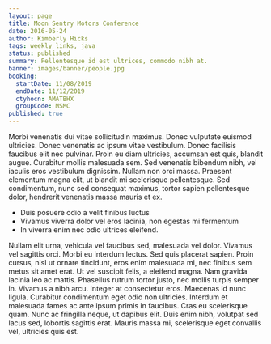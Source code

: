 ```yaml
---
layout: page
title: Moon Sentry Motors Conference
date: 2016-05-24
author: Kimberly Hicks
tags: weekly links, java
status: published
summary: Pellentesque id est ultrices, commodo nibh at.
banner: images/banner/people.jpg
booking:
  startDate: 11/08/2019
  endDate: 11/12/2019
  ctyhocn: AMATBHX
  groupCode: MSMC
published: true
---
```

Morbi venenatis dui vitae sollicitudin maximus. Donec vulputate euismod ultricies. Donec venenatis ac ipsum vitae vestibulum. Donec facilisis faucibus elit nec pulvinar. Proin eu diam ultricies, accumsan est quis, blandit augue. Curabitur mollis malesuada sem. Sed venenatis bibendum nibh, vel iaculis eros vestibulum dignissim. Nullam non orci massa. Praesent elementum magna elit, ut blandit mi scelerisque pellentesque. Sed condimentum, nunc sed consequat maximus, tortor sapien pellentesque dolor, hendrerit venenatis massa mauris et ex.

* Duis posuere odio a velit finibus luctus
* Vivamus viverra dolor vel eros lacinia, non egestas mi fermentum
* In viverra enim nec odio ultrices eleifend.

Nullam elit urna, vehicula vel faucibus sed, malesuada vel dolor. Vivamus vel sagittis orci. Morbi eu interdum lectus. Sed quis placerat sapien. Proin cursus, nisl ut ornare tincidunt, eros enim malesuada mi, nec finibus sem metus sit amet erat. Ut vel suscipit felis, a eleifend magna. Nam gravida lacinia leo ac mattis. Phasellus rutrum tortor justo, nec mollis turpis semper in. Vivamus a nibh arcu. Integer at consectetur eros.
Maecenas id nunc ligula. Curabitur condimentum eget odio non ultricies. Interdum et malesuada fames ac ante ipsum primis in faucibus. Cras eu scelerisque quam. Nunc ac fringilla neque, ut dapibus elit. Duis enim nibh, volutpat sed lacus sed, lobortis sagittis erat. Mauris massa mi, scelerisque eget convallis vel, ultricies quis est.
